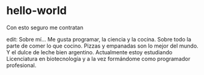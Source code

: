 # hello-world
Con esto seguro me contratan

edit: Sobre mí...
  Me gusta programar, la ciencia y la cocina. Sobre todo la parte de comer lo que cocino. Pizzas y empanadas son lo mejor del mundo. Y el dulce de leche bien argentino. Actualmente estoy estudiando Licenciatura en biotecnología y a la vez formándome como programador profesional.
